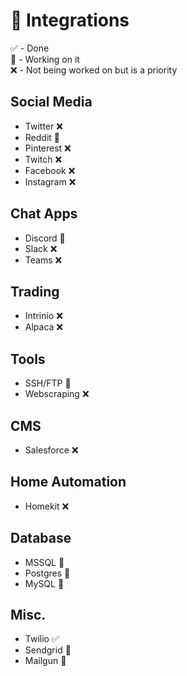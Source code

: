 # 🔌 Integrations

✅ - Done  
🔧 - Working on it  
❌ - Not being worked on but is a priority

## Social Media

* Twitter ❌
* Reddit 🔧
* Pinterest ❌
* Twitch ❌
* Facebook ❌
* Instagram ❌

## Chat Apps

* Discord 🔧
* Slack ❌
* Teams ❌

## Trading

* Intrinio ❌
* Alpaca ❌

## Tools

* SSH/FTP 🔧
* Webscraping ❌

## CMS

* Salesforce ❌

## Home Automation

* Homekit ❌

## Database

* MSSQL 🔧
* Postgres 🔧
* MySQL 🔧

## Misc.

* Twilio ✅
* Sendgrid 🔧
* Mailgun 🔧

